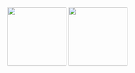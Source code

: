 <a arget="_blank" rel="noopener noreferrer nofollow">
<picture>
  <source media="(prefers-color-scheme: dark)" height="137px" align="center"  style="max-width: 100%;" srcset="https://github-readme-stats-delta-ten-23.vercel.app/api?username=agusacevedoanazco&hide_title=false&hide_border=true&show_icons=true&include_all_commits=true&count_private=true&line_height=21&theme=github_dark">
  <img height="137px" align="center" src="https://github-readme-stats-delta-ten-23.vercel.app/api?username=agusacevedoanazco&hide_title=false&hide_border=true&show_icons=true&include_all_commits=true&count_private=true&line_height=21&theme=default" style="max-width: 100%;">
</picture>
</a>
<a arget="_blank" rel="noopener noreferrer nofollow">
<picture>
  <source media="(prefers-color-scheme: dark)" height="137px" align="center"  style="max-width: 100%;" srcset="https://github-readme-stats-delta-ten-23.vercel.app/api/top-langs/?username=agusacevedoanazco&hide=html&hide_title=false&hide_border=true&layout=compact&langs_count=6&theme=github_dark">
  <img height="137px" align="center" src="https://github-readme-stats-delta-ten-23.vercel.app/api/top-langs/?username=agusacevedoanazco&hide=html&hide_title=false&hide_border=true&layout=compact&langs_count=8&theme=default" style="max-width: 100%;">
</picture>
</a>
